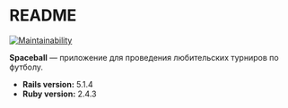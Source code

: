 # README
[![Maintainability](https://api.codeclimate.com/v1/badges/7b034da20d293ab0de24/maintainability)](https://codeclimate.com/github/RomanSerikov/spaceball/maintainability)

**Spaceball** — приложение для проведения любительских турниров по футболу.
* **Rails version:** 5.1.4
* **Ruby version:** 2.4.3
